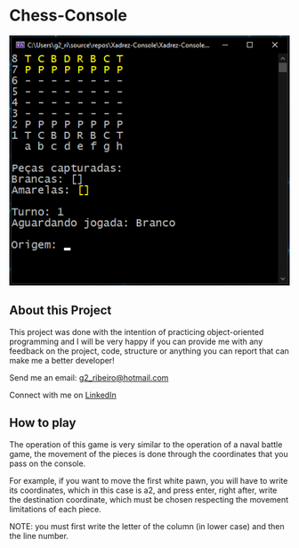 # Chess-Console
![](XC_Print.png)

## About this Project
 
This project was done with the intention of practicing object-oriented programming and I will be very happy if you can provide me with    any feedback on the project, code, structure or anything you can report that can make me a better developer!

Send me an email: g2_ribeiro@hotmail.com

Connect with me on [LinkedIn](https://www.linkedin.com/in/gustavo-ribeiro-488b4a17a/)

## How to play

The operation of this game is very similar to the operation of a naval battle game, the movement of the pieces is done through the coordinates that you pass on the console.

For example, if you want to move the first white pawn, you will have to write its coordinates, which in this case is a2, and press enter, right after, write the destination coordinate, which must be chosen respecting the movement limitations of each piece.

NOTE: you must first write the letter of the column (in lower case) and then the line number.
